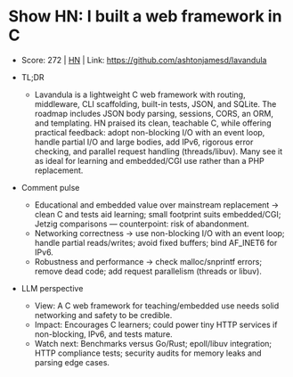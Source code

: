 # Show HN: I built a web framework in C

- Score: 272 | [HN](https://news.ycombinator.com/item?id=45526890) | Link: https://github.com/ashtonjamesd/lavandula

- TL;DR
  - Lavandula is a lightweight C web framework with routing, middleware, CLI scaffolding, built-in tests, JSON, and SQLite. The roadmap includes JSON body parsing, sessions, CORS, an ORM, and templating. HN praised its clean, teachable C, while offering practical feedback: adopt non-blocking I/O with an event loop, handle partial I/O and large bodies, add IPv6, rigorous error checking, and parallel request handling (threads/libuv). Many see it as ideal for learning and embedded/CGI use rather than a PHP replacement.

- Comment pulse
  - Educational and embedded value over mainstream replacement → clean C and tests aid learning; small footprint suits embedded/CGI; Jetzig comparisons — counterpoint: risk of abandonment.
  - Networking correctness → use non-blocking I/O with an event loop; handle partial reads/writes; avoid fixed buffers; bind AF_INET6 for IPv6.
  - Robustness and performance → check malloc/snprintf errors; remove dead code; add request parallelism (threads or libuv).

- LLM perspective
  - View: A C web framework for teaching/embedded use needs solid networking and safety to be credible.
  - Impact: Encourages C learners; could power tiny HTTP services if non-blocking, IPv6, and tests mature.
  - Watch next: Benchmarks versus Go/Rust; epoll/libuv integration; HTTP compliance tests; security audits for memory leaks and parsing edge cases.
